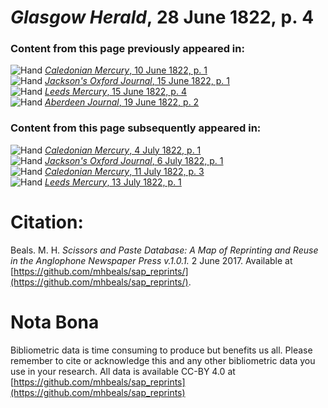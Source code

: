 # *Glasgow Herald*, 28 June 1822, p. 4  
  
### Content from this page previously appeared in:  
![Hand](http://scissorsandpaste.net/wp-content/uploads/2017/06/smallhandpointer.png) [*Caledonian Mercury*, 10 June 1822, p. 1](https://mhbeals.github.io/sap_html/Caledonian-Mercury/Caledonian-Mercury-10-June-1822-p-1)  
![Hand](http://scissorsandpaste.net/wp-content/uploads/2017/06/smallhandpointer.png) [*Jackson's Oxford Journal*, 15 June 1822, p. 1](https://mhbeals.github.io/sap_html/Jackson's-Oxford-Journal/Jackson's-Oxford-Journal-15-June-1822-p-1)  
![Hand](http://scissorsandpaste.net/wp-content/uploads/2017/06/smallhandpointer.png) [*Leeds Mercury*, 15 June 1822, p. 4](https://mhbeals.github.io/sap_html/Leeds-Mercury/Leeds-Mercury-15-June-1822-p-4)  
![Hand](http://scissorsandpaste.net/wp-content/uploads/2017/06/smallhandpointer.png) [*Aberdeen Journal*, 19 June 1822, p. 2](https://mhbeals.github.io/sap_html/Aberdeen-Journal/Aberdeen-Journal-19-June-1822-p-2)  
  
### Content from this page subsequently appeared in:  
![Hand](http://scissorsandpaste.net/wp-content/uploads/2017/06/smallhandpointer.png) [*Caledonian Mercury*, 4 July 1822, p. 1](https://mhbeals.github.io/sap_html/Caledonian-Mercury/Caledonian-Mercury-4-July-1822-p-1)  
![Hand](http://scissorsandpaste.net/wp-content/uploads/2017/06/smallhandpointer.png) [*Jackson's Oxford Journal*, 6 July 1822, p. 1](https://mhbeals.github.io/sap_html/Jackson's-Oxford-Journal/Jackson's-Oxford-Journal-6-July-1822-p-1)  
![Hand](http://scissorsandpaste.net/wp-content/uploads/2017/06/smallhandpointer.png) [*Caledonian Mercury*, 11 July 1822, p. 3](https://mhbeals.github.io/sap_html/Caledonian-Mercury/Caledonian-Mercury-11-July-1822-p-3)  
![Hand](http://scissorsandpaste.net/wp-content/uploads/2017/06/smallhandpointer.png) [*Leeds Mercury*, 13 July 1822, p. 1](https://mhbeals.github.io/sap_html/Leeds-Mercury/Leeds-Mercury-13-July-1822-p-1)  


# Citation: 

Beals. M. H. *Scissors and Paste Database: A Map of Reprinting and Reuse in the Anglophone Newspaper Press v.1.0.1.* 2 June 2017. Available at [https://github.com/mhbeals/sap_reprints/](https://github.com/mhbeals/sap_reprints/). 

# Nota Bona

Bibliometric data is time consuming to produce but benefits us all. Please remember to cite or acknowledge this and any other bibliometric data you use in your research. All data is available CC-BY 4.0 at [https://github.com/mhbeals/sap_reprints](https://github.com/mhbeals/sap_reprints)